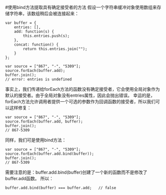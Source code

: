 #使用bind方法提取具有确定接受者的方法
假设一个字符串缓冲对象使用数组来存储字符串，该数组稍后会被连接起来：

    var buffer = {
        entries: [],
        add: function(s) {
            this.entries.push(s);
        },
        concat: function() {
            return this.entries.join("");
        }
    };

    var source = ["867", "-", "5309"];
    source.forEach(buffer.add);
    buffer.join();
    // error: entries is undefined

事实上，我们传递给forEach方法的函数没有确定接受者，它会使用全局对象作为默认的接受者。由于全局对象没有entries属性，因此会抛出错误。
幸运的是，forEach方法允许调用者提供一个可选的参数作为回调函数的接受者，所以我们可以这样修复：

    var source = ["867", "-", "5309"];
    source.forEach(buffer.add, buffer);
    buffer.join();
    // 867-5309

同样，我们可是使用bind方法：

    var source = ["867", "-", "5309"];
    source.forEach(buffer.add.bind(buffer));
    buffer.join();
    // 867-5309

需要注意的是：buffer.add.bind(buffer)创建了一个新的函数而不是修改了buffer.add函数。
所以：

    buffer.add.bind(buffer) === buffer.add;   // false
    